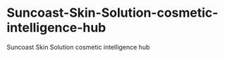 # Suncoast-Skin-Solution-cosmetic-intelligence-hub
Suncoast Skin Solution cosmetic intelligence hub
